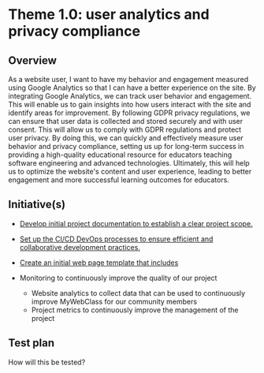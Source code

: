 # Theme 1.0: user analytics and privacy compliance
## Overview
As a website user, I want to have my behavior and engagement measured using Google Analytics so that I can have a better experience on the site. By integrating Google Analytics, we can track user behavior and engagement. This will enable us to gain insights into how users interact with the site and identify areas for improvement. By following GDPR privacy regulations, we can ensure that user data is collected and stored securely and with user consent. This will allow us to comply with GDPR regulations and protect user privacy. By doing this, we can quickly and effectively measure user behavior and privacy compliance, setting us up for long-term success in providing a high-quality educational resource for educators teaching software engineering and advanced technologies. Ultimately, this will help us to optimize the website's content and user experience, leading to better engagement and more successful learning outcomes for educators.
## Initiative(s)

* [Develop initial project documentation to establish a clear project scope.](initiatives/documentation_initiative.md)
* [Set up the CI/CD DevOps processes to ensure efficient and collaborative development practices.](initiatives/initiative_devops.md)
* [Create an initial web page template that includes](initiatives/initiative_webpage_template.md)

* Monitoring to continuously improve the quality of our project
  * Website analytics to collect data that can be used to continuously improve MyWebClass for our community members
  * Project metrics to continuously improve the management of the project

## Test plan
How will this be tested?
